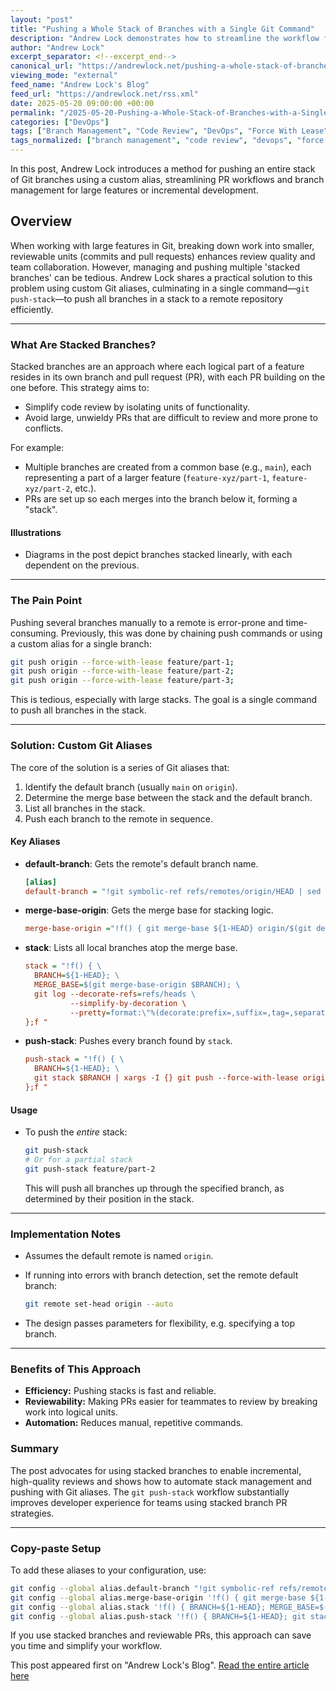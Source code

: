 ```yaml
---
layout: "post"
title: "Pushing a Whole Stack of Branches with a Single Git Command"
description: "Andrew Lock demonstrates how to streamline the workflow for stacked branches in Git by creating custom Git aliases. The post details the implementation and usage of a 'git push-stack' command to push multiple dependent branches at once, enhancing code review and collaboration efficiency."
author: "Andrew Lock"
excerpt_separator: <!--excerpt_end-->
canonical_url: "https://andrewlock.net/pushing-a-whole-stack-of-branches-with-a-single-git-command/"
viewing_mode: "external"
feed_name: "Andrew Lock's Blog"
feed_url: "https://andrewlock.net/rss.xml"
date: 2025-05-20 09:00:00 +00:00
permalink: "/2025-05-20-Pushing-a-Whole-Stack-of-Branches-with-a-Single-Git-Command.html"
categories: ["DevOps"]
tags: ["Branch Management", "Code Review", "DevOps", "Force With Lease", "Git", "Git Aliases", "Git Push Stack", "GitHub", "Posts", "PR Workflow", "Repository Collaboration", "Stacked Branches"]
tags_normalized: ["branch management", "code review", "devops", "force with lease", "git", "git aliases", "git push stack", "github", "posts", "pr workflow", "repository collaboration", "stacked branches"]
---
```


In this post, Andrew Lock introduces a method for pushing an entire stack of Git branches using a custom alias, streamlining PR workflows and branch management for large features or incremental development.<!--excerpt_end-->

## Overview

When working with large features in Git, breaking down work into smaller, reviewable units (commits and pull requests) enhances review quality and team collaboration. However, managing and pushing multiple 'stacked branches' can be tedious. Andrew Lock shares a practical solution to this problem using custom Git aliases, culminating in a single command—`git push-stack`—to push all branches in a stack to a remote repository efficiently.

---

### What Are Stacked Branches?

Stacked branches are an approach where each logical part of a feature resides in its own branch and pull request (PR), with each PR building on the one before. This strategy aims to:

- Simplify code review by isolating units of functionality.
- Avoid large, unwieldy PRs that are difficult to review and more prone to conflicts.

For example:

- Multiple branches are created from a common base (e.g., `main`), each representing a part of a larger feature (`feature-xyz/part-1`, `feature-xyz/part-2`, etc.).
- PRs are set up so each merges into the branch below it, forming a "stack".

#### Illustrations

- Diagrams in the post depict branches stacked linearly, with each dependent on the previous.

---

### The Pain Point

Pushing several branches manually to a remote is error-prone and time-consuming. Previously, this was done by chaining push commands or using a custom alias for a single branch:

```bash
git push origin --force-with-lease feature/part-1;
git push origin --force-with-lease feature/part-2;
git push origin --force-with-lease feature/part-3;
```

This is tedious, especially with large stacks. The goal is a single command to push all branches in the stack.

---

### Solution: Custom Git Aliases

The core of the solution is a series of Git aliases that:

1. Identify the default branch (usually `main` on `origin`).
2. Determine the merge base between the stack and the default branch.
3. List all branches in the stack.
4. Push each branch to the remote in sequence.

#### Key Aliases

- **default-branch**: Gets the remote's default branch name.

  ```ini
  [alias]
  default-branch = "!git symbolic-ref refs/remotes/origin/HEAD | sed 's@^refs/remotes/origin/@@'"
  ```

- **merge-base-origin**: Gets the merge base for stacking logic.

  ```ini
  merge-base-origin ="!f() { git merge-base ${1-HEAD} origin/$(git default-branch); };f "
  ```

- **stack**: Lists all local branches atop the merge base.

  ```ini
  stack = "!f() { \
    BRANCH=${1-HEAD}; \
    MERGE_BASE=$(git merge-base-origin $BRANCH); \
    git log --decorate-refs=refs/heads \
            --simplify-by-decoration \
            --pretty=format:\"%(decorate:prefix=,suffix=,tag=,separator=%n)\" $MERGE_BASE..$BRANCH; \
  };f "
  ```

- **push-stack**: Pushes every branch found by `stack`.

  ```ini
  push-stack = "!f() { \
    BRANCH=${1-HEAD}; \
    git stack $BRANCH | xargs -I {} git push --force-with-lease origin {}; \
  };f "
  ```

#### Usage

- To push the *entire* stack:

  ```bash
  git push-stack
  # Or for a partial stack
  git push-stack feature/part-2
  ```

  This will push all branches up through the specified branch, as determined by their position in the stack.

---

### Implementation Notes

- Assumes the default remote is named `origin`.
- If running into errors with branch detection, set the remote default branch:

  ```bash
  git remote set-head origin --auto
  ```

- The design passes parameters for flexibility, e.g. specifying a top branch.

---

### Benefits of This Approach

- **Efficiency:** Pushing stacks is fast and reliable.
- **Reviewability:** Making PRs easier for teammates to review by breaking work into logical units.
- **Automation:** Reduces manual, repetitive commands.

### Summary

The post advocates for using stacked branches to enable incremental, high-quality reviews and shows how to automate stack management and pushing with Git aliases. The `git push-stack` workflow substantially improves developer experience for teams using stacked branch PR strategies.

---

### Copy-paste Setup

To add these aliases to your configuration, use:

```bash
git config --global alias.default-branch "!git symbolic-ref refs/remotes/origin/HEAD | sed 's@^refs/remotes/origin/@@'"
git config --global alias.merge-base-origin '!f() { git merge-base ${1-HEAD} origin/$(git default-branch); };f '
git config --global alias.stack '!f() { BRANCH=${1-HEAD}; MERGE_BASE=$(git merge-base-origin $BRANCH); git log --decorate-refs=refs/heads --simplify-by-decoration --pretty=format:\"%(decorate:prefix=,suffix=,tag=,separator=%n)\" $MERGE_BASE..$BRANCH; };f '
git config --global alias.push-stack '!f() { BRANCH=${1-HEAD}; git stack $BRANCH | xargs -I {} git push --force-with-lease origin {}; };f '
```

If you use stacked branches and reviewable PRs, this approach can save you time and simplify your workflow.

This post appeared first on "Andrew Lock's Blog". [Read the entire article here](https://andrewlock.net/pushing-a-whole-stack-of-branches-with-a-single-git-command/)
